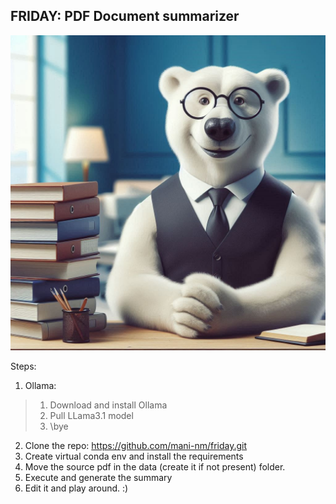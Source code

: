 ## FRIDAY: PDF Document summarizer
<p align="center">
    <img src="images/friday_bear.jpeg" alt="Friday AI">
</p>

Steps:
1. Ollama:
>1) Download and install Ollama
>2) Pull LLama3.1 model 
>3) \bye
2. Clone the repo: https://github.com/mani-nm/friday.git
3. Create virtual conda env and install the requirements
4. Move the source pdf in the data (create it if not present) folder.
5. Execute and generate the summary
6. Edit it and play around. :)

